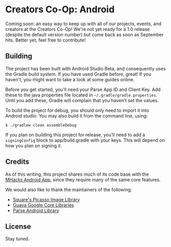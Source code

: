 Creators Co-Op: Android
===========================

Coming soon: an easy way to keep up with all of our projects, events, and creators at the Creators Co-Op! We're not yet ready for a 1.0 release (despite the default version number) but come back as soon as September hits. Better yet, feel free to contribute!


Building
-----

The project has been built with Android Studio Beta, and consequently uses the Gradle build system.
If you have used Gradle before, great! If you haven't, you might want to take a look at some guides online.

Before you get started, you'll need your Parse App ID and Client Key. Add these to the java properties file located in `~/.gradle/gradle.properties`. Until you add these, Gradle will complain that you haven't set the values.

To build the project for debug, you should only need to import it into Android studio. You may also build it from the command line, using:

`$ ./gradlew clean assembleDebug`

If you plan on building this project for release, you'll need to add a `signingConfig` block to app/build.gradle with your keys. This will depend on how you plan on signing it.


Credits
-----

As of this writing, this project shares much of its code base with the [MHacks Android App](https://github.com/mhacks/MHacks-Android "MHacks-Android"), since they require many of the same core features.

We would also like to thank the maintainers of the following:

- [Square's Picasso Image Library](http://square.github.io/picasso/ "Picasso")
- [Guava Google Core Libraries](https://code.google.com/p/guava-libraries/ "guava-libraries")
- [Parse Android Library](https://parse.com/docs/android_guide "Parse Android Developer Guide")


License
-----

Stay tuned.